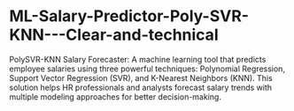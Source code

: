 # ML-Salary-Predictor-Poly-SVR-KNN---Clear-and-technical
PolySVR-KNN Salary Forecaster: A machine learning tool that predicts employee salaries using three powerful techniques: Polynomial Regression, Support Vector Regression (SVR), and K-Nearest Neighbors (KNN). This solution helps HR professionals and analysts forecast salary trends with multiple modeling approaches for better decision-making.

